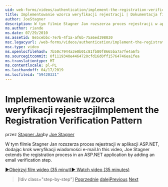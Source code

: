 ```yaml
---
uid: web-forms/videos/authentication/implement-the-registration-verification-pattern
title: Implementowanie wzorca weryfikacji rejestracji | Dokumentacja firmy Microsoft
author: JoeStagner
description: W tym filmie Stagner Jan rozszerza proces rejestracji w aplikacji ASP.NET, dodając krok weryfikacji wiadomości e-mail.
ms.author: riande
ms.date: 07/29/2010
ms.assetid: 8e5cebbc-7e7b-4f1a-af6b-75a6ed398030
msc.legacyurl: /web-forms/videos/authentication/implement-the-registration-verification-pattern
msc.type: video
ms.openlocfilehash: 7b50c7944a3e0b01c81fb80f8665ba7a7fe4a6f5
ms.sourcegitcommit: 0f1119340e4464720cfd16d0ff15764746ea1fea
ms.translationtype: MT
ms.contentlocale: pl-PL
ms.lasthandoff: 04/17/2019
ms.locfileid: "59420331"
---
```

# <a name="implement-the-registration-verification-pattern"></a><span data-ttu-id="d51c2-103">Implementowanie wzorca weryfikacji rejestracji</span><span class="sxs-lookup"><span data-stu-id="d51c2-103">Implement the Registration Verification Pattern</span></span>

<span data-ttu-id="d51c2-104">przez [Stagner Jan](https://github.com/JoeStagner)</span><span class="sxs-lookup"><span data-stu-id="d51c2-104">by [Joe Stagner](https://github.com/JoeStagner)</span></span>

<span data-ttu-id="d51c2-105">W tym filmie Stagner Jan rozszerza proces rejestracji w aplikacji ASP.NET, dodając krok weryfikacji wiadomości e-mail.</span><span class="sxs-lookup"><span data-stu-id="d51c2-105">In this video, Joe Stagner extends the registration process in an ASP.NET application by adding an email verification step.</span></span>

[<span data-ttu-id="d51c2-106">&#9654;Obejrzyj film wideo (35 minut)</span><span class="sxs-lookup"><span data-stu-id="d51c2-106">&#9654; Watch video (35 minutes)</span></span>](https://channel9.msdn.com/Blogs/ASP-NET-Site-Videos/implement-the-registration-verification-pattern)

> [!div class="step-by-step"]
> <span data-ttu-id="d51c2-107">[Poprzednie](logging-users-into-your-membership-system.md)
> [dalej](simple-web-service-authentication.md)</span><span class="sxs-lookup"><span data-stu-id="d51c2-107">[Previous](logging-users-into-your-membership-system.md)
[Next](simple-web-service-authentication.md)</span></span>
